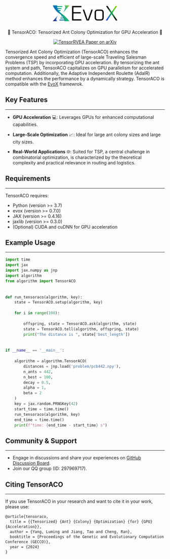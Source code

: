 <h1 align="center">
  <picture>
    <source media="(prefers-color-scheme: dark)" srcset="./assets/evox_logo_dark.png">
    <source media="(prefers-color-scheme: light)" srcset="./assets/evox_logo_light.png">
    <a href="https://github.com/EMI-Group/evox">
      <img alt="EvoX Logo" height="50" src="./assets/evox_logo_light.png">
    </a> 
  </picture>
  <br>
</h1>
<p align="center">
🌟 TensorACO: Tensorized Ant Colony Optimization for GPU Acceleration 🌟
</p>


<p align="center">
  <a href="https://arxiv.org/">
    <img src="https://img.shields.io/badge/paper-arxiv-red?style=for-the-badge" alt="TensorRVEA Paper on arXiv">
  </a>
</p>
Tensorized Ant Colony Optimization (TensorACO) enhances the convergence speed and efficient of large-scale Traveling Salesman Problems (TSP) by incorporating GPU acceleration.  By tensorizing the ant system and path, TensorACO capitalizes on GPU parallelism for accelerated computation. Additionally, the Adaptive Independent Roulette (AdaIR) method enhances the performance by a dynamically strategy. TensorACO is compatible with the <a href="https://github.com/EMI-Group/evox">EvoX</a> framewrok.

## Key Features

---

- **GPU Acceleration** 💻: Leverages GPUs for enhanced computational capabilities.

- **Large-Scale Optimization** 📈: Ideal for large ant colony sizes and large city sizes.

- **Real-World Applications** 🌐: Suited for TSP, a central challenge in combinatorial optimization, is characterized by the theoretical complexity and practical relevance in routing and logistics.

## Requirements

---

TensorACO requires:

- Python (version >= 3.7)
- evox (version >= 0.7.0)
- JAX (version >= 0.4.16)
- jaxlib (version >= 0.3.0)
- (Optional) CUDA and cuDNN for GPU acceleration

## Example Usage

---

```python
import time
import jax
import jax.numpy as jnp
import algorithm
from algorithm import TensorACO


def run_tensoraco(algorithm, key):
    state = TensorACO.setup(algorithm, key)

    for i in range(100):

        offspring, state = TensorACO.ask(algorithm, state)
        state = TensorACO.tell(algorithm, offspring, state)
        print("The distance is ", state['best_length'])


if __name__ == '__main__':

    algorithm = algorithm.TensorACO(
        distances = jnp.load('problem/pcb442.npy'),
        n_ants = 442,
        n_best = 100,
        decay = 0.5,
        alpha = 1,
        beta = 2
    )
    key = jax.random.PRNGKey(42)
    start_time = time.time()
    run_tensoraco(algorithm, key)
    end_time = time.time()
    print(f"time: {end_time - start_time} s")
```

## Community & Support

---

- Engage in discussions and share your experiences on [GitHub Discussion Board](https://github.com/EMI-Group/evox/discussions).
- Join our QQ group (ID: 297969717).

## Citing TensorACO

---

If you use TensorACO in your research and want to cite it in your work, please use:

```
@article{tensoraco,
  title = {{Tensorized} {Ant} {Colony} {Optimization} {for} {GPU} {Acceleration}},
  author = {Yang, Luming and Jiang, Tao and Cheng, Ran},
  booktitle = {Proceedings of the Genetic and Evolutionary Computation Conference (GECCO)},
  year = {2024}
}
```
